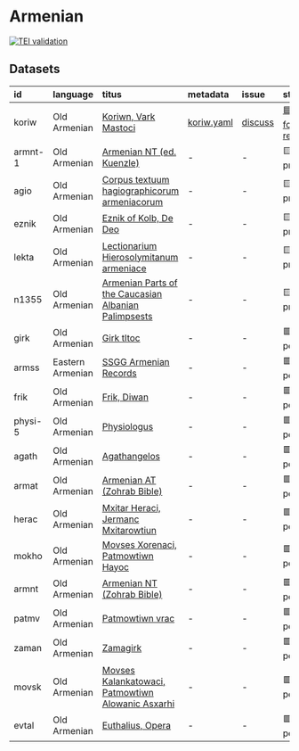 # Armenian
[![TEI validation](https://github.com/TITUS-2-0/armenian/actions/workflows/validate.yaml/badge.svg?branch=main)](https://github.com/TITUS-2-0/armenian/actions/workflows/validate.yaml)
## Datasets
| id      | language         | titus                                                                                                                   | metadata                                                                         | issue                                                     | status                                                              |
|:--------|:-----------------|:------------------------------------------------------------------------------------------------------------------------|:---------------------------------------------------------------------------------|:----------------------------------------------------------|:--------------------------------------------------------------------|
| koriw   | Old Armenian     | [Koriwn, Vark Mastoci](http://titus.uni-frankfurt.de/texte/etcs/arm/koriwn/koriw.htm)                                   | [koriw.yaml](https://github.com/TITUS-2-0/metadata/blob/main/curated/koriw.yaml) | [discuss](https://github.com/TITUS-2-0/armenian/issues/1) | [🟦 ready for review](https://github.com/TITUS-2-0/armenian/pull/2) |
| armnt-1 | Old Armenian     | [Armenian NT (ed. Kuenzle)](http://titus.uni-frankfurt.de/texte/etcc/arm/armntbk/armnt.htm)                             | -                                                                                | -                                                         | 🟨 in progress                                                      |
| agio    | Old Armenian     | [Corpus textuum hagiographicorum armeniacorum](http://titus.uni-frankfurt.de/texte/etcs/arm/agio/agio.htm)              | -                                                                                | -                                                         | 🟨 in progress                                                      |
| eznik   | Old Armenian     | [Eznik of Kolb, De Deo](http://titus.uni-frankfurt.de/texte/etcs/arm/eznik/eznik.htm)                                   | -                                                                                | -                                                         | 🟨 in progress                                                      |
| lekta   | Old Armenian     | [Lectionarium Hierosolymitanum armeniace](http://titus.uni-frankfurt.de/texte/etcs/arm/lektarm/lekta.htm)               | -                                                                                | -                                                         | 🟨 in progress                                                      |
| n1355   | Old Armenian     | [Armenian Parts of the Caucasian Albanian Palimpsests](http://titus.uni-frankfurt.de/texte/etcc/arm/n1355arm/n1355.htm) | -                                                                                | -                                                         | 🟨 in progress                                                      |
| girk    | Old Armenian     | [Girk tltoc](http://titus.uni-frankfurt.de/texte/etcs/arm/girk/girk.htm)                                                | -                                                                                | -                                                         | 🟥 pending                                                          |
| armss   | Eastern Armenian | [SSGG Armenian Records](http://titus.uni-frankfurt.de/texte/etce/cauc/armen/armssgg/armss.htm)                          | -                                                                                | -                                                         | 🟥 pending                                                          |
| frik    | Old Armenian     | [Frik, Diwan](http://titus.uni-frankfurt.de/texte/etcs/arm/frik/frik.htm)                                               | -                                                                                | -                                                         | 🟥 pending                                                          |
| physi-5 | Old Armenian     | [Physiologus](http://titus.uni-frankfurt.de/texte/etcs/arm/physiom/physi.htm)                                           | -                                                                                | -                                                         | 🟥 pending                                                          |
| agath   | Old Armenian     | [Agathangelos](http://titus.uni-frankfurt.de/texte/etcs/arm/agath/agath.htm)                                            | -                                                                                | -                                                         | 🟥 pending                                                          |
| armat   | Old Armenian     | [Armenian AT (Zohrab Bible)](http://titus.uni-frankfurt.de/texte/etcs/arm/zohrab/armat/armat.htm)                       | -                                                                                | -                                                         | 🟥 pending                                                          |
| herac   | Old Armenian     | [Mxitar Heraci, Jermanc Mxitarowtiun](http://titus.uni-frankfurt.de/texte/etcs/arm/heraci/herac.htm)                    | -                                                                                | -                                                         | 🟥 pending                                                          |
| mokho   | Old Armenian     | [Movses Xorenaci, Patmowtiwn Hayoc](http://titus.uni-frankfurt.de/texte/etcs/arm/mokhor/mokho.htm)                      | -                                                                                | -                                                         | 🟥 pending                                                          |
| armnt   | Old Armenian     | [Armenian NT (Zohrab Bible)](http://titus.uni-frankfurt.de/texte/etcs/arm/zohrab/armnt/armnt.htm)                       | -                                                                                | -                                                         | 🟥 pending                                                          |
| patmv   | Old Armenian     | [Patmowtiwn vrac](http://titus.uni-frankfurt.de/texte/etcs/arm/patmvrac/patmv.htm)                                      | -                                                                                | -                                                         | 🟥 pending                                                          |
| zaman   | Old Armenian     | [Zamagirk](http://titus.uni-frankfurt.de/texte/etcs/arm/zamanak/zaman.htm)                                              | -                                                                                | -                                                         | 🟥 pending                                                          |
| movsk   | Old Armenian     | [Movses Kalankatowaci, Patmowtiwn Alowanic Asxarhi](http://titus.uni-frankfurt.de/texte/etcs/arm/movskal/movsk.htm)     | -                                                                                | -                                                         | 🟥 pending                                                          |
| evtal   | Old Armenian     | [Euthalius, Opera](http://titus.uni-frankfurt.de/texte/etcs/arm/evtali/evtal.htm)                                       | -                                                                                | -                                                         | 🟥 pending                                                          |